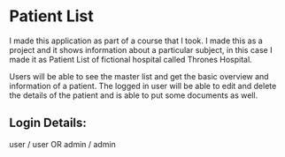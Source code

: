 # Patient List

I made this application as part of a course that I took. I made this as a project and it shows information about a particular subject, in this case I made it as Patient List of fictional hospital called Thrones Hospital.

Users will be able to see the master list and get the basic overview and information of a patient. The logged in user will be able to edit and delete the details of the patient and is able to put some documents as well.

## Login Details:
user / user OR
admin / admin
